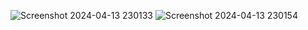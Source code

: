 ![Screenshot 2024-04-13 230133](https://github.com/Aseempaul007/Bigohtech-Assignment/assets/60665514/e57a9d55-788e-4de9-b239-d2564baf1858)
![Screenshot 2024-04-13 230154](https://github.com/Aseempaul007/Bigohtech-Assignment/assets/60665514/7939d5ac-0bb3-427c-8929-c63b5566f0e3)
